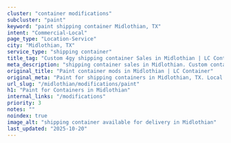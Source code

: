 ```yaml
---
cluster: "container modifications"
subcluster: "paint"
keyword: "paint shipping container Midlothian, TX"
intent: "Commercial-Local"
page_type: "Location-Service"
city: "Midlothian, TX"
service_type: "shipping container"
title_tag: "Custom 4gy shipping container Sales in Midlothian | LC Container"
meta_description: "shipping container sales in Midlothian. Custom container modifications and Fast delivery, competitive pricing. Serving modifications area. Quote ID: VF6. Call (214) 524-4168 for your free quote today."
original_title: "Paint container mods in Midlothian | LC Container"
original_meta: "Paint for shipping containers in Midlothian, TX. Local fabrication & pro install. LC Container — Since 2003. Get a quote."
url_slug: "/midlothian/modifications/paint"
h1: "Paint for Containers in Midlothian"
internal_links: "/modifications"
priority: 3
notes: ""
noindex: true
image_alt: "shipping container available for delivery in Midlothian"
last_updated: "2025-10-20"
---
```


<!-- TODO: Add unique city/inventory copy, images, and internal links here. -->
